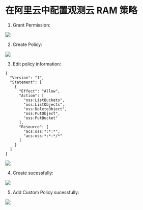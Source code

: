 # 在阿里云中配置观测云 RAM 策略

1. Grant Permission:

![](img/cn1-ram.png)

2. Create Policy:

![](img/cn2-ram.png)

3. Edit policy information:

```
{
  "Version": "1",
  "Statement": [
    {
      "Effect": "Allow",
      "Action": [
        "oss:ListBuckets",
        "oss:ListObjects",
        "oss:DeleteObject",
        "oss:PutObject",
        "oss:PutBucket"
      ],
      "Resource": [
        "acs:oss:*:*:*",
        "acs:oss:*:*:*/*"
      ]
    }
  ]
}
```

![](img/cn3.png)

4. Create sucessfully:

![](img/cn4.png)

5. Add Custom Policy sucessfully:

![](img/cn5.png)